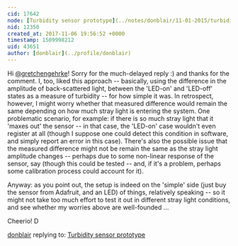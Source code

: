 ```yaml
---
cid: 17642
node: [Turbidity sensor prototype](../notes/donblair/11-01-2015/turbidity-sensor-prototype)
nid: 12350
created_at: 2017-11-06 19:56:52 +0000
timestamp: 1509998212
uid: 43651
author: [donblair](../profile/donblair)
---
```


Hi [@gretchengehrke](/profile/gretchengehrke)!  Sorry for the much-delayed reply :) and thanks for the comment.  I, too, liked this approach -- basically, using the difference in the amplitude of back-scattered light, between the 'LED-on' and 'LED-off' states as a measure of turbidity -- for how simple it was.  In retrospect, however, I might worry whether that measured difference would remain the same depending on how much stray light is entering the system. One problematic scenario, for example: if there is so much stray light that it 'maxes out' the sensor -- in that case, the 'LED-on' case wouldn't even register at all (though I suppose one could detect this condition in software, and simply report an error in this case).  There's also the possible issue that the measured difference might not be remain the same as the stray light amplitude changes -- perhaps due to some non-linear response of the sensor, say (though this could be tested -- and, if it's a problem, perhaps some calibration process could account for it).

Anyway:  as you point out, the setup is indeed on the 'simple' side (just buy the sensor from Adafruit, and an LED) of things, relatively speaking -- so it might not take too much effort to test it out in different stray light conditions, and see whether my worries above are well-founded ...

Cheerio!
D

[donblair](../profile/donblair) replying to: [Turbidity sensor prototype](../notes/donblair/11-01-2015/turbidity-sensor-prototype)

